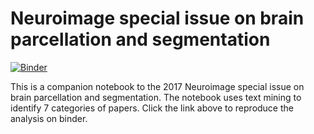 # Neuroimage special issue on brain parcellation and segmentation
[![Binder](https://beta.mybinder.org/badge.svg)](https://beta.mybinder.org/v2/gh/SIMEXP/si_parcellation_segmentation/master?filepath=si_parcellation_segmentation-0.2%2Feditorial_NIMG_brain_segmentation_parcellation.ipynb)

This is a companion notebook to the 2017 Neuroimage special issue on brain parcellation and segmentation. The notebook uses text mining to identify 7 categories of papers. Click the link above to reproduce the analysis on binder.
